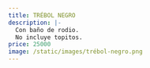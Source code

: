 ```yaml
---
title: TRÉBOL NEGRO
description: |-
  Con baño de rodio.
  No incluye topitos. 
price: 25000
image: /static/images/trébol-negro.png
---
```

